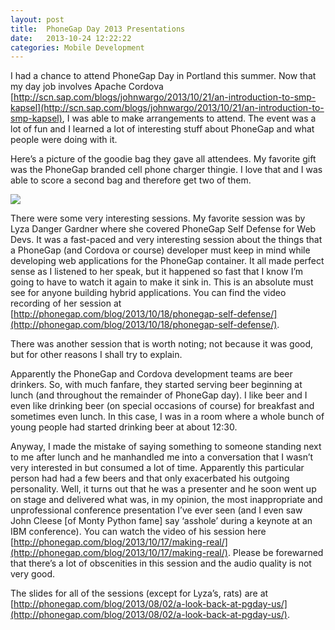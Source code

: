 ```yaml
---
layout: post
title:  PhoneGap Day 2013 Presentations
date:   2013-10-24 12:22:22
categories: Mobile Development
---
```

I had a chance to attend PhoneGap Day in Portland this summer. Now that my day job involves Apache Cordova [http://scn.sap.com/blogs/johnwargo/2013/10/21/an-introduction-to-smp-kapsel](http://scn.sap.com/blogs/johnwargo/2013/10/21/an-introduction-to-smp-kapsel), I was able to make arrangements to attend. The event was a lot of fun and I learned a lot of interesting stuff about PhoneGap and what people were doing with it.

Here’s a picture of the goodie bag they gave all attendees. My favorite gift was the PhoneGap branded cell phone charger thingie. I love that and I was able to score a second bag and therefore get two of them.

![](images/stories/2013/phonegap-day-gift.png)

There were some very interesting sessions. My favorite session was by Lyza Danger Gardner where she covered PhoneGap Self Defense for Web Devs. It was a fast-paced and very interesting session about the things that a PhoneGap (and Cordova or course) developer must keep in mind while developing web applications for the PhoneGap container. It all made perfect sense as I listened to her speak, but it happened so fast that I know I’m going to have to watch it again to make it sink in. This is an absolute must see for anyone building hybrid applications. You can find the video recording of her session at [http://phonegap.com/blog/2013/10/18/phonegap-self-defense/](http://phonegap.com/blog/2013/10/18/phonegap-self-defense/).

There was another session that is worth noting; not because it was good, but for other reasons I shall try to explain.

Apparently the PhoneGap and Cordova development teams are beer drinkers. So, with much fanfare, they started serving beer beginning at lunch (and throughout the remainder of PhoneGap day). I like beer and I even like drinking beer (on special occasions of course) for breakfast and sometimes even lunch. In this case, I was in a room where a whole bunch of young people had started drinking beer at about 12:30.

Anyway, I made the mistake of saying something to someone standing next to me after lunch and he manhandled me into a conversation that I wasn’t very interested in but consumed a lot of time. Apparently this particular person had had a few beers and that only exacerbated his outgoing personality. Well, it turns out that he was a presenter and he soon went up on stage and delivered what was, in my opinion, the most inappropriate and unprofessional conference presentation I’ve ever seen (and I even saw John Cleese \[of Monty Python fame\] say ‘asshole’ during a keynote at an IBM conference). You can watch the video of his session here [http://phonegap.com/blog/2013/10/17/making-real/](http://phonegap.com/blog/2013/10/17/making-real/). Please be forewarned that there’s a lot of obscenities in this session and the audio quality is not very good.

The slides for all of the sessions (except for Lyza’s, rats) are at [http://phonegap.com/blog/2013/08/02/a-look-back-at-pgday-us/](http://phonegap.com/blog/2013/08/02/a-look-back-at-pgday-us/).